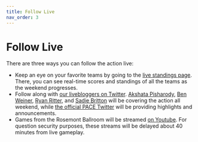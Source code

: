 ```yaml
---
title: Follow Live
nav_order: 3
---
```


# Follow Live

There are three ways you can follow the action live:

* Keep an eye on your favorite teams by going to the [live standings page](http://pace-nsc.org/live). There, you can see real-time scores and standings of all the teams as the weekend progresses.
* Follow along with [our livebloggers on Twitter](https://twitter.com/i/lists/1532909314582667264). [Akshata Pisharody](https://twitter.com/PACENSC_AP), [Ben Weiner](https://twitter.com/PACENSC_BW), [Ryan Ritter](https://twitter.com/PACENSC_RJR), and [Sadie Britton](https://twitter.com/PACENSC_SadieB) will be covering the action all weekend, while [the official PACE Twitter](https://twitter.com/PACENSC) will be providing highlights and announcements.
* Games from the Rosemont Ballroom will be streamed [on Youtube](https://www.youtube.com/watch?v=bY5SgiZyXjc). For question security purposes, these streams will be delayed about 40 minutes from live gameplay.
